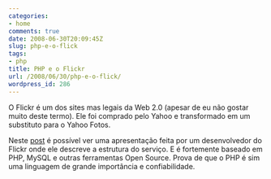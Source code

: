 ```yaml
---
categories:
- home
comments: true
date: 2008-06-30T20:09:45Z
slug: php-e-o-flick
tags:
- php
title: PHP e o Flickr
url: /2008/06/30/php-e-o-flick/
wordpress_id: 286
---
```


O Flickr é um dos sites mas legais da Web 2.0 (apesar de eu não gostar muito deste termo). Ele foi comprado pelo Yahoo e transformado em um substituto para o Yahoo Fotos.

Neste [post](http://phpimpact.wordpress.com/2008/06/30/flickr-architecture/) é possível ver uma apresentação feita por um desenvolvedor do Flickr onde ele descreve a estrutura do serviço. E é fortemente baseado em PHP, MySQL e outras ferramentas Open Source. Prova de que o PHP é sim uma linguagem de grande importância e confiabilidade.
